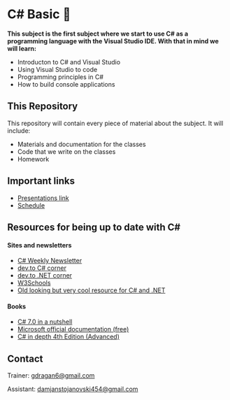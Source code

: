 # C# Basic &#x1F4D8;
**This subject is the first subject where we start to use C# as a programming language with the Visual Studio IDE. With that in mind we will learn:**
* Introducton to C# and Visual Studio
* Using Visual Studio to code
* Programming principles in C#
* How to build console applications

## This Repository
This repository will contain every piece of material about the subject. It will include:
* Materials and documentation for the classes 
* Code that we write on the classes
* Homework

## Important links
* [Presentations link](https://1drv.ms/u/s!Avm0QTH5BvHdgfwQmgsbYopViLdwsA?e=qhhJMo)
* [Schedule](https://drive.google.com/file/d/1GjxpXz2uikzPr192BU9JEl0BrqpN6nCn/view?fbclid=IwAR2juYCaGw9mKzfjdUA5D-DjObTbdHmbYIKwQ6Qb_kuOEksGWxbdK6pXUqk)

## Resources for being up to date with C#
#### Sites and newsletters
* [C# Weekly Newsletter](https://csharpdigest.net/)
* [dev.to C# corner](https://dev.to/t/csharp)
* [dev.to .NET corner](https://dev.to/t/dotnet)
* [W3Schools](https://www.w3schools.com/cs/cs_getstarted.asp)
* [Old looking but very cool resource for C# and .NET](https://www.dotnetperls.com/)

#### Books
* [C# 7.0 in a nutshell](https://www.bookdepository.com/C--7-0-in-a-Nutshell/9781491987650)
* [Microsoft official documentation (free)](https://docs.microsoft.com/en-us/dotnet/csharp/)
* [C# in depth 4th Edition (Advanced)](https://www.bookdepository.com/C-Depth-4E-Jon-Skeet/9781617294532)

## Contact
Trainer: gdragan6@gmail.com

Assistant: damjanstojanovski454@gmail.com
